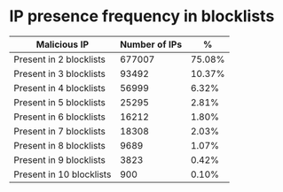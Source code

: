 # IP presence frequency in blocklists
| Malicious IP | Number of IPs | % |
|----|----|----|
| Present in 2 blocklists | 677007 | 75.08% |
| Present in 3 blocklists | 93492 | 10.37% |
| Present in 4 blocklists | 56999 | 6.32% |
| Present in 5 blocklists | 25295 | 2.81% |
| Present in 6 blocklists | 16212 | 1.80% |
| Present in 7 blocklists | 18308 | 2.03% |
| Present in 8 blocklists | 9689 | 1.07% |
| Present in 9 blocklists | 3823 | 0.42% |
| Present in 10 blocklists | 900 | 0.10% |
